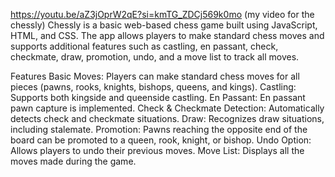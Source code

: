 https://youtu.be/aZ3jOprW2qE?si=kmTG_ZDCj569k0mo
(my video for the chessly)
Chessly is a basic web-based chess game built using JavaScript, HTML, and CSS. The app allows players to make standard chess moves and supports additional features such as castling, en passant, check, checkmate, draw, promotion, undo, and a move list to track all moves.

Features
Basic Moves: Players can make standard chess moves for all pieces (pawns, rooks, knights, bishops, queens, and kings).
Castling: Supports both kingside and queenside castling.
En Passant: En passant pawn capture is implemented.
Check & Checkmate Detection: Automatically detects check and checkmate situations.
Draw: Recognizes draw situations, including stalemate.
Promotion: Pawns reaching the opposite end of the board can be promoted to a queen, rook, knight, or bishop.
Undo Option: Allows players to undo their previous moves.
Move List: Displays all the moves made during the game.
